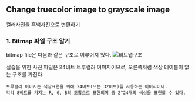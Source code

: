 ## Change truecolor image to grayscale image
컬러사진을 흑백사진으로 변환하기 

### 1. Bitmap 파일 구조 알기
bitmap file은 다음과 같은 구조로 이루어져 있다.
![비트맵구조](https://user-images.githubusercontent.com/48755185/103137050-edcede00-4708-11eb-885f-4b267a0bb09f.JPG)
  
실습을 위한 사진 파일은 24비트 트루컬러 이미지이므로, 오른쪽처럼 색상 테이블이 없는 구조를 가진다.    
~~~
트루컬러 이미지는 색상표현을 위해 24비트(또는 32비트)를 사용하는 이미지이다.  
각각 8비트를 가지는 R, G, B의 조합으로 표현되며 총 2^24개의 색상을 표현할 수 있다.
~~~
